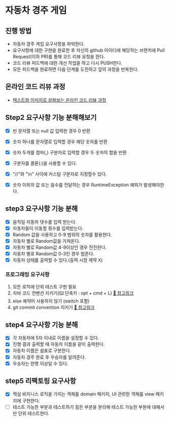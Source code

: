 # 자동차 경주 게임
## 진행 방법
* 자동차 경주 게임 요구사항을 파악한다.
* 요구사항에 대한 구현을 완료한 후 자신의 github 아이디에 해당하는 브랜치에 Pull Request(이하 PR)를 통해 코드 리뷰 요청을 한다.
* 코드 리뷰 피드백에 대한 개선 작업을 하고 다시 PUSH한다.
* 모든 피드백을 완료하면 다음 단계를 도전하고 앞의 과정을 반복한다.

## 온라인 코드 리뷰 과정
* [텍스트와 이미지로 살펴보는 온라인 코드 리뷰 과정](https://github.com/next-step/nextstep-docs/tree/master/codereview)


## Step2 요구사항 기능 분해해보기
* [X] 빈 문자열 또는 null 값 입력한 경우 0 반환
* [X] 숫자 하나를 문자열로 입력할 경우 해당 숫자를 반환
* [X] 숫자 두개를 컴마(,) 구분자로 입력할 경우 두 숫자의 합을 반환
* [X] 구분자를 콜론(:)을 사용할 수 있다.
* [X] "//"와 "\n" 사이에 커스텀 구분자로 지정할수 있다.
* [X] 숫자 이외의 값 또는 음수를 전달하는 경우 RuntimeException 예외가 발생해야한다.


## step3 요구사항 기능 분해
* [X] 움직일 자동차 댓수를 입력 받는다.
* [X] 자동차들이 이동할 횟수를 입력받는다.
* [X] Random 값을 사용하고 0-9 범위의 숫자를 활용한다.
* [X] 자동차 별로 Random값을 가져온다.
* [X] 자동차 별로 Random값 4-9이상인 경우 전진한다.
* [X] 자동차 별로 Random값 0-3인 경우 멈춘다.
* [X] 자동차 상태를 출력할 수 있다.(출력 시점 제약 X)

### 프로그래밍 요구사항
1. 모든 로직에 단위 테스트 구현 필요
2. 자바 코드 컨벤션 지키기(⌨️ 단축키 : opt + cmd + L) [🔗 참고링크](https://www.jetbrains.com/help/idea/code-style-java.html)
3. else 예약어 사용하지 않기 (switch 포함)
4. git commit convention 지키기 [🔗 참고링크](https://gist.github.com/stephenparish/9941e89d80e2bc58a153)


## step4 요구사항 기능 분해
* [X] 각 자동차에 5자 이내로 이름을 설정할 수 있다.
* [X] 진행 결과 출력할 때 자동차 이름을 같이 출력한다.
* [X] 자동차 이름은 쉼표로 구분한다.
* [X] 자동차 경주 완료 후 우승자를 알려준다.
* [X] 우승자는 한명 이상일 수 있다.

## step5 리팩토링 요구사항
* [X] 핵심 비지니스 로직을 가지는 객체를 domain 패키지, UI 관련한 객체를 view 패키지에 구현한다.
* [ ] 테스트 가능한 부분과 테스트하기 힘든 부분을 분리해 테스트 가능한 부분에 대해서만 단위 테스트한다.
